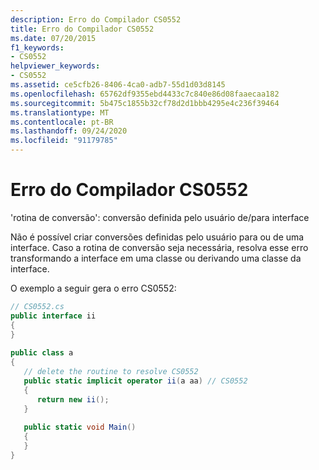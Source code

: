 ```yaml
---
description: Erro do Compilador CS0552
title: Erro do Compilador CS0552
ms.date: 07/20/2015
f1_keywords:
- CS0552
helpviewer_keywords:
- CS0552
ms.assetid: ce5cfb26-8406-4ca0-adb7-55d1d03d8145
ms.openlocfilehash: 65762df9355ebd4433c7c840e86d08faaecaa182
ms.sourcegitcommit: 5b475c1855b32cf78d2d1bbb4295e4c236f39464
ms.translationtype: MT
ms.contentlocale: pt-BR
ms.lasthandoff: 09/24/2020
ms.locfileid: "91179785"
---
```

# <a name="compiler-error-cs0552"></a>Erro do Compilador CS0552

'rotina de conversão': conversão definida pelo usuário de/para interface  
  
 Não é possível criar conversões definidas pelo usuário para ou de uma interface. Caso a rotina de conversão seja necessária, resolva esse erro transformando a interface em uma classe ou derivando uma classe da interface.  
  
 O exemplo a seguir gera o erro CS0552:  
  
```csharp  
// CS0552.cs  
public interface ii  
{  
}  
  
public class a  
{  
   // delete the routine to resolve CS0552  
   public static implicit operator ii(a aa) // CS0552  
   {  
      return new ii();  
   }  
  
   public static void Main()  
   {  
   }  
}  
```

